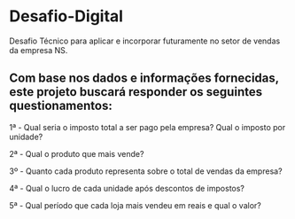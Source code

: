 # Desafio-Digital
Desafio Técnico para aplicar e incorporar futuramente no setor de vendas da empresa NS.

## Com base nos dados e informações fornecidas, este projeto buscará responder os seguintes questionamentos:

1ª - Qual seria o imposto total a ser pago pela empresa? Qual o imposto por unidade?

2ª - Qual o produto que mais vende?

3º - Quanto cada produto representa sobre o total de vendas da empresa?

4ª - Qual o lucro de cada unidade após descontos de impostos?

5ª - Qual período que cada loja mais vendeu em reais e qual o valor?
